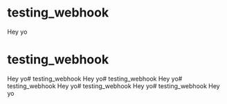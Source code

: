 # testing_webhook
Hey yo


# testing_webhook
Hey yo# testing_webhook
Hey yo# testing_webhook
Hey yo# testing_webhook
Hey yo# testing_webhook
Hey yo# testing_webhook
Hey yo
